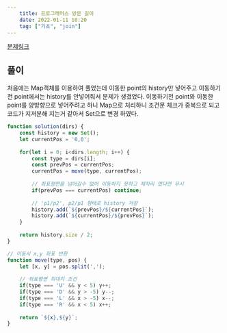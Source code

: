 ```yaml
---
    title: 프로그래머스 방문 길이
    date: 2022-01-11 10:20
    tag: ["기초", "join"]
---
```


[문제링크](https://programmers.co.kr/learn/courses/30/lessons/49994)

## 풀이
처음에는 Map객체를 이용하여 풀었는데 이동한 point의 history만 넣어주고 이동하기전 point에서는 history를 안넣어줘서 문제가 생겼었다.
이동하기전 point와 이동한 point를 양방향으로 넣어주려고 하니 Map으로 처리하니 조건문 체크가 중복으로 되고 코드가 지저분해 지는거 같아서 Set으로 변경 하였다.
```javascript
function solution(dirs) {
    const history = new Set();
    let currentPos = '0,0';
    
    for(let i = 0; i<dirs.length; i++) {
        const type = dirs[i];
        const prevPos = currentPos;
        currentPos = move(type, currentPos);
        
        // 좌표평면을 넘어갈수 없어 이동하지 못하고 제자리 였다면 무시
        if(prevPos === currentPos) continue;
        
        // 'p1/p2', p2/p1 형태로 history 저장
        history.add(`${prevPos}/${currentPos}`);
        history.add(`${currentPos}/${prevPos}`);
    }
    
    return history.size / 2;
}

// 이동시 x,y 좌표 반환
function move(type, pos) {
    let [x, y] = pos.split(',');
    
    // 좌표평면 최대치 조건
    if(type === 'U' && y < 5) y++;
    if(type === 'D' && y > -5) y--;
    if(type === 'L' && x > -5) x--;
    if(type === 'R' && x < 5) x++;
    
    return `${x},${y}`;
}
```